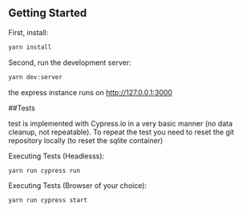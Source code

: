 ## Getting Started

First, install:

```bash
yarn install
```

Second, run the development server:

```bash
yarn dev:server
```


the express instance runs on http://127.0.0.1:3000


##Tests

test is implemented with Cypress.io in a very basic manner (no data cleanup, not repeatable). To repeat the test you need to reset the git repository locally (to reset the sqlite container)

Executing Tests (Headlesss):

```bash
yarn run cypress run
```

Executing Tests (Browser of your choice):

```bash
yarn run cypress start
```
